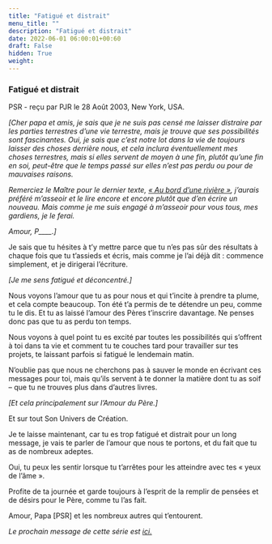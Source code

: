 ```yaml
---
title: "Fatigué et distrait"
menu_title: ""
description: "Fatigué et distrait"
date: 2022-06-01 06:00:01+00:60
draft: False
hidden: True
weight:
---
```

### Fatigué et distrait

PSR - reçu par PJR le 28 Août 2003, New York, USA.

*[Cher papa et amis, je sais que je ne suis pas censé me laisser distraire par les parties terrestres d’une vie terrestre, mais je trouve que ses possibilités sont fascinantes. Oui, je sais que c’est notre lot dans la vie de toujours laisser des choses derrière nous, et cela inclura éventuellement mes choses terrestres, mais si elles servent de moyen à une fin, plutôt qu’une fin en soi, peut-être que le temps passé sur elles n’est pas perdu ou pour de mauvaises raisons.*

*Remerciez le Maître pour le dernier texte, [« Au bord d’une rivière »](/fr-contemporary-messages/fr-contemporary-messages-by-date-order/fr-contemporary-messages-2003/fr-2003-8-21-1-pjr-jesus/), j’aurais préféré m’asseoir et le lire encore et encore plutôt que d’en écrire un nouveau. Mais comme je me suis engagé à m’asseoir pour vous tous, mes gardiens, je le ferai.*

*Amour, P____.]*

Je sais que tu hésites à t’y mettre parce que tu n’es pas sûr des résultats à chaque fois que tu t’assieds et écris, mais comme je l’ai déjà dit : commence simplement, et je dirigerai l’écriture.

*[Je me sens fatigué et déconcentré.]*

Nous voyons l’amour que tu as pour nous et qui t’incite à prendre ta plume, et cela compte beaucoup. Ton été t’a permis de te détendre un peu, comme tu le dis. Et tu as laissé l’amour des Pères t’inscrire davantage. Ne penses donc pas que tu as perdu ton temps.

Nous voyons à quel point tu es excité par toutes les possibilités qui s’offrent à toi dans ta vie et comment tu te couches tard pour travailler sur tes projets, te laissant parfois si fatigué le lendemain matin.

N’oublie pas que nous ne cherchons pas à sauver le monde en écrivant ces messages pour toi, mais qu’ils servent à te donner la matière dont tu as soif – que tu ne trouves plus dans d’autres livres.

*[Et cela principalement sur l’Amour du Père.]*

Et sur tout Son Univers de Création.

Je te laisse maintenant, car tu es trop fatigué et distrait pour un long message, je vais te parler de l’amour que nous te portons, et du fait que tu as de nombreux adeptes.

Oui, tu peux les sentir lorsque tu t’arrêtes pour les atteindre avec tes « yeux de l’âme ».

Profite de ta journée et garde toujours à l’esprit de la remplir de pensées et de désirs pour le Père, comme tu l’as fait.

Amour, Papa [PSR] et les nombreux autres qui t’entourent.

*Le prochain message de cette série est [ici.](/fr-contemporary-messages/fr-contemporary-messages-by-date-order/fr-contemporary-messages-2003/fr-2003-9-2-1-pjr-psr/)*